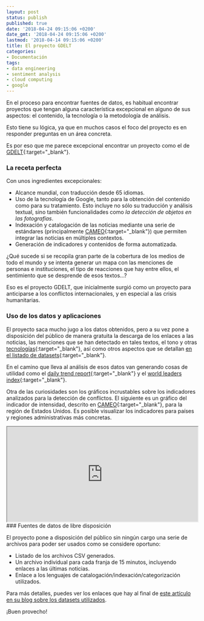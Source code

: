 ```yaml
---
layout: post
status: publish
published: true
date: '2018-04-24 09:15:06 +0200'
date_gmt: '2018-04-24 09:15:06 +0200'
lastmod: '2018-04-14 09:15:06 +0200'
title: El proyecto GDELT
categories:
- Documentación
tags:
- data engineering
- sentiment analysis
- cloud computing
- google
---
```

En el proceso para encontrar fuentes de datos, es habitual encontrar proyectos que tengan alguna característica excepcional en alguno de sus aspectos: el contenido, la tecnología o la metodología de análisis.

Esto tiene su lógica, ya que en muchos casos el foco del proyecto es en responder preguntas en un área concreta.

<!--more-->
Es por eso que me parece excepcional encontrar un proyecto como el de [GDELT][gdelt]{:target="_blank"}.

### La receta perfecta
Con unos ingredientes excepcionales:
* Alcance mundial, con traducción desde 65 idiomas.
* Uso de la tecnología de Google, tanto para la obtención del contenido como para su tratamiento. Esto incluye no sólo su traducción y análisis textual, sino también funcionalidades como *la detección de objetos en las fotografías*.
* Indexación y catalogación de las noticias mediante una serie de estándares (principalmente [CAMEO][cameo]{:target="_blank"}) que permiten integrar las noticias en múltiples contextos.
* Generación de indicadores y contenidos de forma automatizada.

¿Qué sucede si se recopila gran parte de la cobertura de los medios de todo el mundo y se intenta generar un mapa con las menciones de personas e instituciones, el tipo de reacciones que hay entre ellos, el sentimiento que se desprende de esos textos...?

Eso es el proyecto GDELT, que inicialmente surgió como un proyecto para anticiparse a los conflictos internacionales, y en especial a las crisis humanitarias.

### Uso de los datos y aplicaciones

El proyecto saca mucho jugo a los datos obtenidos, pero a su vez pone a disposición del público de manera gratuita la descarga de los enlaces a las noticias, las menciones que se han detectado en tales textos, el tono y otras [tecnologías][gdelt-computing]{:target="_blank"}, así como otros aspectos que se detallan [en el listado de datasets][gdelt-datasets]{:target="_blank"}.

En el camino que lleva al análisis de esos datos van generando cosas de utilidad como el [daily trend report][gdelt-daily-trend]{:target="_blank"} y el [world leaders index][gdelt-world-leaders]{:target="_blank"}.

Otra de las curiosidades son los gráficos incrustables sobre los indicadores analizados para la detección de conflictos. El siguiente es un gráfico del indicador de intensidad, descrito en [CAMEO][cameo]{:target="_blank"}, para la región de Estados Unidos. Es posible visualizar los indicadores para países y regiones administrativas más concretas.
<iframe
    border="0"
    src="https://api.gdeltproject.org/api/v1/dash_stabilitytimeline/dash_stabilitytimeline?LOC=US&VAR=conflict&OUTPUT=viz&NUMDAYS=4&TIMERES=15min&SMOOTH=3&AUTOCAP=2"
    width="100%"
    height="250">
</iframe>
### Fuentes de datos de libre disposición

El proyecto pone a disposición del público sin ningún cargo una serie de archivos para poder ser usados como se considere oportuno:
* Listado de los archivos CSV generados.
* Un archivo individual para cada franja de 15 minutos, incluyendo enlaces a las últimas noticias.
* Enlace a los lenguajes de catalogación/indexación/categorización utilizados.

Para más detalles, puedes ver los enlaces que hay al final de [este artículo en su blog sobre los datasets utilizados][gdelt-rawdata].

¡Buen provecho!


[gdelt]: https://www.gdeltproject.org/
[gdelt-datasets]: https://blog.gdeltproject.org/the-datasets-of-gdelt-as-of-february-2016/
[gdelt-computing]: https://www.gdeltproject.org/#computing
[gdelt-daily-trend]: https://blog.gdeltproject.org/gdelt-daily-trend-reports/
[gdelt-world-leaders]: https://blog.gdeltproject.org/new-gdelt-world-leaders-index/
[gdelt-rawdata]: https://blog.gdeltproject.org/gdelt-2-0-our-global-world-in-realtime/
[cameo]: https://en.wikipedia.org/wiki/Conflict_and_Mediation_Event_Observations
[jigsaw]: https://jigsaw.google.com/
[etl]: https://en.wikipedia.org/wiki/Extract,_transform,_load
